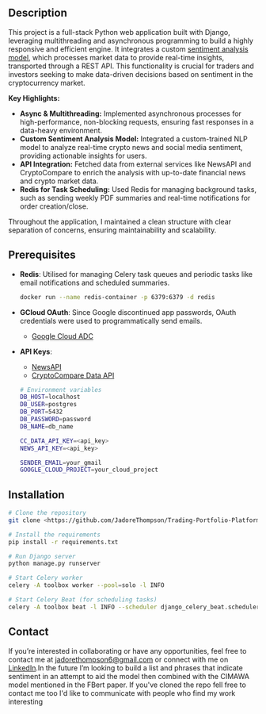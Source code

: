 ## **Description**

This project is a full-stack Python web application built with Django, leveraging multithreading and asynchronous programming to build a highly responsive and efficient engine. It integrates a custom [sentiment analysis model](https://github.com/JadoreThompson/CryptoSentimentAnalysis), which processes market data to provide real-time insights, transported through a REST API. This functionality is crucial for traders and investors seeking to make data-driven decisions based on sentiment in the cryptocurrency market.

**Key Highlights:**

- **Async & Multithreading:** Implemented asynchronous processes for high-performance, non-blocking requests, ensuring fast responses in a data-heavy environment.
- **Custom Sentiment Analysis Model:** Integrated a custom-trained NLP model to analyze real-time crypto news and social media sentiment, providing actionable insights for users.
- **API Integration:** Fetched data from external services like NewsAPI and CryptoCompare to enrich the analysis with up-to-date financial news and crypto market data.
- **Redis for Task Scheduling:** Used Redis for managing background tasks, such as sending weekly PDF summaries and real-time notifications for order creation/close.

Throughout the application, I maintained a clean structure with clear separation of concerns, ensuring maintainability and scalability.

## Prerequisites

- **Redis**: Utilised for managing Celery task queues and periodic tasks like email notifications and scheduled summaries.
    
    ```bash
    docker run --name redis-container -p 6379:6379 -d redis
    
    ```
    
- **GCloud OAuth**: Since Google discontinued app passwords, OAuth credentials were used to programmatically send emails.
    - [Google Cloud ADC](https://cloud.google.com/docs/authentication/provide-credentials-adc)
- **API Keys**:
    - [NewsAPI](https://newsapi.org/docs)
    - [CryptoCompare Data API](https://developers.cryptocompare.com/documentation/data-api/introduction)
    
    ```bash
    # Environment variables
    DB_HOST=localhost
    DB_USER=postgres
    DB_PORT=5432
    DB_PASSWORD=password
    DB_NAME=db_name
    
    CC_DATA_API_KEY=<api_key>
    NEWS_API_KEY=<api_key>
    
    SENDER_EMAIL=your_gmail
    GOOGLE_CLOUD_PROJECT=your_cloud_project
    
    ```
    

## **Installation**

```bash
# Clone the repository
git clone <https://github.com/JadoreThompson/Trading-Portfolio-Platform/>

# Install the requirements
pip install -r requirements.txt

# Run Django server
python manage.py runserver

# Start Celery worker
celery -A toolbox worker --pool=solo -l INFO

# Start Celery Beat (for scheduling tasks)
celery -A toolbox beat -l INFO --scheduler django_celery_beat.schedulers.DatabaseScheduler

```

## **Contact**

If you’re interested in collaborating or have any opportunities, feel free to contact me at [jadorethompson6@gmail.com](mailto:jadorethompson6@gmail.com) or connect with me on [LinkedIn](https://www.linkedin.com/in/jadore-t-49379a295/).In the future I’m looking to build a list and phrases that indicate sentiment in an attempt to aid the model then combined with the CIMAWA model mentioned in the FBert paper. If you've cloned  the repo fell free to contact me too I'd like to communicate with people who find my work interesting
